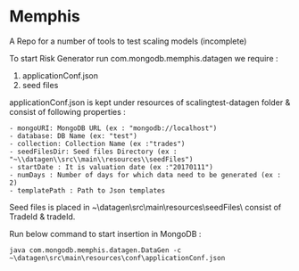 # Memphis
A Repo for a number of tools to test scaling models (incomplete)

To start Risk Generator run com.mongodb.memphis.datagen we require :

1) applicationConf.json
2) seed files

applicationConf.json is kept under resources of scalingtest-datagen folder & consist of following properties :

    - mongoURI: MongoDB URL (ex : "mongodb://localhost")
    - database: DB Name (ex: "test")
    - collection: Collection Name (ex :"trades")
    - seedFilesDir: Seed files Directory (ex : "~\\datagen\\src\\main\\resources\\seedFiles")
    - startDate : It is valuation date (ex :"20170111")
    - numDays : Number of days for which data need to be generated (ex : 2)
    - templatePath : Path to Json templates

Seed files is placed in ~\datagen\src\main\resources\seedFiles\ consist of TradeId & tradeId.

Run below command to start insertion in MongoDB :
```
java com.mongodb.memphis.datagen.DataGen -c ~\datagen\src\main\resources\conf\applicationConf.json
```
